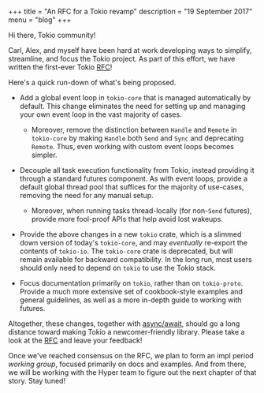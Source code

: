 +++
title = "An RFC for a Tokio revamp"
description = "19 September 2017"
menu = "blog"
+++

Hi there, Tokio community!

Carl, Alex, and myself have been hard at work developing ways to simplify,
streamline, and focus the Tokio project. As part of this effort, we have
written the first-ever Tokio [RFC]!

Here's a quick run-down of what's being proposed.

* Add a global event loop in `tokio-core` that is managed automatically by
  default. This change eliminates the need for setting up and managing your own
  event loop in the vast majority of cases.

  * Moreover, remove the distinction between `Handle` and `Remote` in
  `tokio-core` by making `Handle` both `Send` and `Sync` and deprecating
  `Remote`. Thus, even working with custom event loops becomes simpler.

* Decouple all task execution functionality from Tokio, instead providing it
  through a standard futures component. As with event loops, provide a default
  global thread pool that suffices for the majority of use-cases, removing the
  need for any manual setup.

  * Moreover, when running tasks thread-locally (for non-`Send` futures),
    provide more fool-proof APIs that help avoid lost wakeups.

* Provide the above changes in a new `tokio` crate, which is a slimmed down
  version of today's `tokio-core`, and may *eventually* re-export the contents
  of `tokio-io`. The `tokio-core` crate is deprecated, but will remain available
  for backward compatibility. In the long run, most users should only need to
  depend on `tokio` to use the Tokio stack.

* Focus documentation primarily on `tokio`, rather than on
  `tokio-proto`. Provide a much more extensive set of cookbook-style examples
  and general guidelines, as well as a more in-depth guide to working with
  futures.

Altogether, these changes, together with [async/await], should go a long
distance toward making Tokio a newcomer-friendly library. Please take a look at
the [RFC] and leave your feedback!

Once we've reached consensus on the RFC, we plan to form an impl period *working
group*, focused primarily on docs and examples. And from there, we will be
working with the Hyper team to figure out the next chapter of that story. Stay tuned!

[async/await]: https://internals.rust-lang.org/t/help-test-async-await-generators-coroutines/5835
[RFC]: https://github.com/carllerche/tokio-rfcs/pull/2
